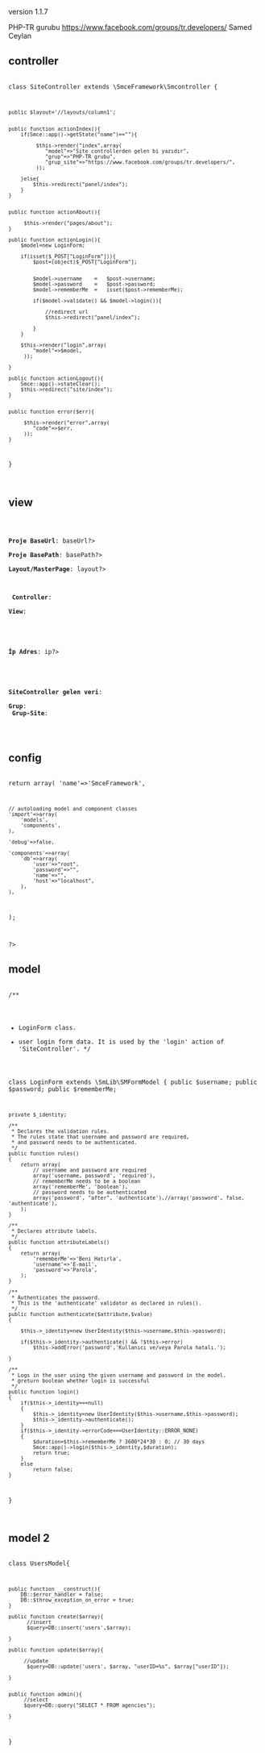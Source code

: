 ﻿version 1.1.7

PHP-TR gurubu https://www.facebook.com/groups/tr.developers/
Samed Ceylan

controller
--------------------------

<code>
<?php

class SiteController extends \SmceFramework\Smcontroller
{
	
	public $layout='//layouts/column1';


	public function actionIndex(){
		if(Smce::app()->getState("name")==""){
			 
			 $this->render("index",array(
				"model"=>"Site controllerden gelen bi yazıdır",
				"grup"=>"PHP-TR grubu",
				"grup_site"=>"https://www.facebook.com/groups/tr.developers/",
			 ));
			 
		}else{
			$this->redirect("panel/index");
		}
	}
	
	
	public function actionAbout(){
	
		 $this->render("pages/about");
	}
	
	public function actionLogin(){
		$model=new LoginForm;
		
		if(isset($_POST["LoginForm"])){
			$post=(object)$_POST["LoginForm"];
			
			
			$model->username	=	$post->username;
			$model->password	=	$post->password;
			$model->rememberMe	=	isset($post->rememberMe);
			
			if($model->validate() && $model->login()){
				
				//redirect url
				$this->redirect("panel/index");
				
			}
		}
		
		$this->render("login",array(
		 	"model"=>$model,
		 ));
		
	}
	
	public function actionLogout(){
		Smce::app()->stateClear();
		$this->redirect("site/index");
	}
	
	
	public function error($err){
		 
		 $this->render("error",array(
		 	"code"=>$err,
		 ));
	}
}

</code>

view
--------------------------

<code>

<b>Proje BaseUrl</b>: <?PHP echo Smce::app()->baseUrl?> <br />
<b>Proje BasePath</b>: <?PHP echo Smce::app()->basePath?><br />
<b>Layout/MasterPage</b>: <?PHP echo $this->layout?>
<br />
<br />
<br />
<b>Controller</b>: <?PHP echo BASE_CONTROLLER?><br />
<b>View</b>: <?PHP echo BASE_VIEW?>
<br />
<br />
<br />

<b>İp Adres</b>: <?PHP echo Smce::app()->ip?><br />
<br />
<br />

<b>SiteController gelen veri</b>: <?PHP echo $model?><br />
<b>Grup</b>: <?PHP echo $grup?>	<br />
<b>Grup-Site</b>: <?PHP echo $grup_site?>	<br />

</code>


config
--------------

<code>	
<?php
	
  
return array(
	'name'=>'SmceFramework',
	
	// autoloading model and component classes
	'import'=>array(
		'models',
		'components',
	),
	
	'debug'=>false,
	
	'components'=>array(
		'db'=>array(
			'user'=>"root",
			'password'=>"",
			'name'=>"",
			'host'=>"localhost",
		),
	),
);


?>
</code>	
	
model
---------------

<code>	
<?php

/**
 * LoginForm class.
 * user login form data. It is used by the 'login' action of 'SiteController'.
 */
 
class LoginForm extends \SmLib\SMFormModel
{
	public $username;
	public $password;
	public $rememberMe;

	private $_identity;

	/**
	 * Declares the validation rules.
	 * The rules state that username and password are required,
	 * and password needs to be authenticated.
	 */
	public function rules()
	{
		return array(
			// username and password are required
			array('username, password', 'required'),
			// rememberMe needs to be a boolean
			array('rememberMe', 'boolean'),
			// password needs to be authenticated
			array('password', "after", 'authenticate'),//array('password', false, 'authenticate'),
		);
	}

	/**
	 * Declares attribute labels.
	 */
	public function attributeLabels()
	{
		return array(
			'rememberMe'=>'Beni Hatırla',
			'username'=>'E-mail',
			'password'=>'Parola',
		);
	}

	/**
	 * Authenticates the password.
	 * This is the 'authenticate' validator as declared in rules().
	 */
	public function authenticate($attribute,$value)
	{
		
		$this->_identity=new UserIdentity($this->username,$this->password);
		
		if($this->_identity->authenticate() && !$this->error)
			$this->addError('password','Kullanıcı ve/veya Parola hatalı.');
	
	}

	/**
	 * Logs in the user using the given username and password in the model.
	 * @return boolean whether login is successful
	 */
	public function login()
	{
		if($this->_identity===null)
		{
			$this->_identity=new UserIdentity($this->username,$this->password);
			$this->_identity->authenticate();
		}
		if($this->_identity->errorCode===UserIdentity::ERROR_NONE)
		{
			$duration=$this->rememberMe ? 3600*24*30 : 0; // 30 days
			Smce::app()->login($this->_identity,$duration);
			return true;
		}
		else
			return false;
	}
}

</code>

model 2
---------------------------------------

<code>
<?php

class UsersModel{ 


	public function __construct(){
		DB::$error_handler = false;
		DB::$throw_exception_on_error = true;
	}
	
	public function create($array){
		  //insert
		  $query=DB::insert('users',$array);
		 
	}
	
	public function update($array){
		
	     //update
		  $query=DB::update('users', $array, "userID=%s", $array["userID"]);
		
	}
	
	
	public function admin(){
		 //select
		 $query=DB::query("SELECT * FROM agencies");
		  
	}

}

</code>
